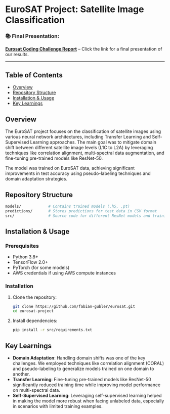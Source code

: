 # EuroSAT Project: Satellite Image Classification

### :books: **Final Presentation**:  
**[Eurosat Coding Challenge Report](https://raw.githubusercontent.com/fabian-gubler/eurosat/main/Eurosat_FinalPresentation.pdf)** – Click the link for a final presentation of our results.

---

## Table of Contents
- [Overview](#overview)
- [Repository Structure](#repository-structure)
- [Installation & Usage](#installation--usage)
- [Key Learnings](#key-learnings)

## Overview

The EuroSAT project focuses on the classification of satellite images using various neural network architectures, including Transfer Learning and Self-Supervised Learning approaches. The main goal was to mitigate domain shift between different satellite image levels (L1C to L2A) by leveraging techniques like correlation alignment, multi-spectral data augmentation, and fine-tuning pre-trained models like ResNet-50.

The model was trained on EuroSAT data, achieving significant improvements in test accuracy using pseudo-labeling techniques and domain adaptation strategies.

## Repository Structure
```bash
models/            # Contains trained models (.h5, .pt)
predictions/       # Stores predictions for test data in CSV format
src/               # Source code for different ResNet models and training scripts
```

## Installation & Usage

### Prerequisites

- Python 3.8+
- TensorFlow 2.0+
- PyTorch (for some models)
- AWS credentials if using AWS compute instances

### Installation

1. Clone the repository:
    ```bash
    git clone https://github.com/fabian-gubler/eurosat.git
    cd eurosat-project
    ```

2. Install dependencies:
    ```bash
    pip install -r src/requirements.txt
    ```

## Key Learnings

- **Domain Adaptation**: Handling domain shifts was one of the key challenges. We employed techniques like correlation alignment (CORAL) and pseudo-labeling to generalize models trained on one domain to another.
- **Transfer Learning**: Fine-tuning pre-trained models like ResNet-50 significantly reduced training time while improving model performance on multi-spectral data.
- **Self-Supervised Learning**: Leveraging self-supervised learning helped in making the model more robust when facing unlabeled data, especially in scenarios with limited training examples.
